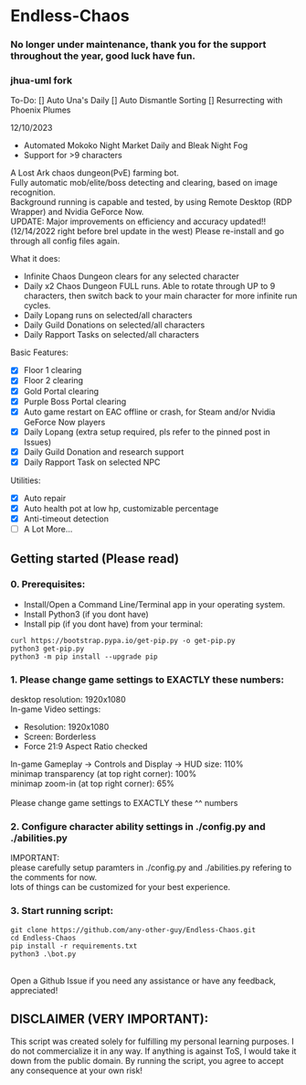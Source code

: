 # Endless-Chaos

### No longer under maintenance, thank you for the support throughout the year, good luck have fun.

### jhua-uml fork

To-Do:
[] Auto Una's Daily
[] Auto Dismantle Sorting
[] Resurrecting with Phoenix Plumes

12/10/2023
* Automated Mokoko Night Market Daily and Bleak Night Fog
* Support for >9 characters


A Lost Ark chaos dungeon(PvE) farming bot.\
Fully automatic mob/elite/boss detecting and clearing, based on image recognition.\
Background running is capable and tested, by using Remote Desktop (RDP Wrapper) and Nvidia GeForce Now.\
UPDATE: Major improvements on efficiency and accuracy updated!! (12/14/2022 right before brel update in the west) Please re-install and go through all config files again.

What it does:
* Infinite Chaos Dungeon clears for any selected character
* Daily x2 Chaos Dungeon FULL runs. Able to rotate through UP to 9 characters, then switch back to your main character for more infinite run cycles.
* Daily Lopang runs on selected/all characters
* Daily Guild Donations on selected/all characters
* Daily Rapport Tasks on selected/all characters

Basic Features:
- [x] Floor 1 clearing
- [x] Floor 2 clearing
- [x] Gold Portal clearing
- [x] Purple Boss Portal clearing
- [x] Auto game restart on EAC offline or crash, for Steam and/or Nvidia GeForce Now players
- [x] Daily Lopang (extra setup required, pls refer to the pinned post in Issues)
- [x] Daily Guild Donation and research support
- [x] Daily Rapport Task on selected NPC

Utilities:
- [x] Auto repair
- [x] Auto health pot at low hp, customizable percentage
- [x] Anti-timeout detection
- [ ] A Lot More...

## Getting started (Please read)

### 0. Prerequisites:
- Install/Open a Command Line/Terminal app in your operating system.
- Install Python3 (if you dont have)
- Install pip (if you dont have) from your terminal:
```
curl https://bootstrap.pypa.io/get-pip.py -o get-pip.py
python3 get-pip.py
python3 -m pip install --upgrade pip
```

### 1. Please change game settings to EXACTLY these numbers:

desktop resolution: 1920x1080\
In-game Video settings:
- Resolution: 1920x1080
- Screen: Borderless
- Force 21:9 Aspect Ratio checked

In-game Gameplay -> Controls and Display -> HUD size: 110%\
minimap transparency (at top right corner): 100%\
minimap zoom-in (at top right corner): 65%\
\
Please change game settings to EXACTLY these ^^ numbers

### 2. Configure character ability settings in ./config.py and ./abilities.py
IMPORTANT: \
please carefully setup paramters in ./config.py and ./abilities.py
refering to the comments for now.\
lots of things can be customized for your best experience.

### 3. Start running script:

```
git clone https://github.com/any-other-guy/Endless-Chaos.git
cd Endless-Chaos
pip install -r requirements.txt
python3 .\bot.py
```

\
Open a Github Issue if you need any assistance or have any feedback, appreciated!

## DISCLAIMER (VERY IMPORTANT): 
This script was created solely for fulfilling my personal learning purposes. I do not commercialize it in any way. If anything is against ToS, I would take it down from the public domain.
By running the script, you agree to accept any consequence at your own risk!
